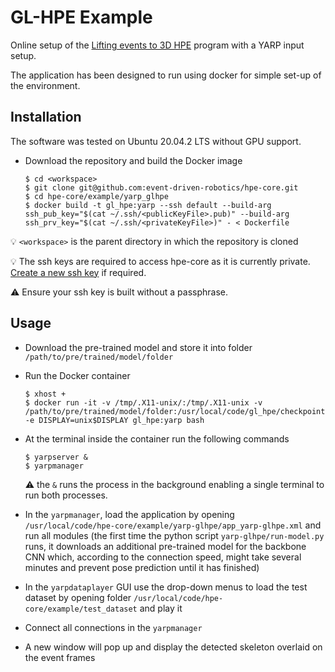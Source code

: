 
# GL-HPE Example
Online setup of the [Lifting events to 3D HPE](https://github.com/IIT-PAVIS/lifting_events_to_3d_hpe) program with a YARP input setup.
<!-- Use the hpecore installed with OpenPose functionality to perform HPE on greyscale images streamed over YARP. -->

The application has been designed to run using docker for simple set-up of the environment.

## Installation
The software was tested on Ubuntu 20.04.2 LTS without GPU support.

- Download the repository and build the Docker image
    ```shell
    $ cd <workspace>
    $ git clone git@github.com:event-driven-robotics/hpe-core.git
    $ cd hpe-core/example/yarp_glhpe
    $ docker build -t gl_hpe:yarp --ssh default --build-arg ssh_pub_key="$(cat ~/.ssh/<publicKeyFile>.pub)" --build-arg ssh_prv_key="$(cat ~/.ssh/<privateKeyFile>)" - < Dockerfile
    ```
:bulb: `<workspace>` is the parent directory in which the repository is cloned

:bulb: The ssh keys are required to access hpe-core as it is currently private. [Create a new ssh key](https://docs.github.com/en/github/authenticating-to-github/connecting-to-github-with-ssh/generating-a-new-ssh-key-and-adding-it-to-the-ssh-agent) if required.

:warning: Ensure your ssh key is built without a passphrase.

## Usage
- Download the pre-trained model and store it into folder `/path/to/pre/trained/model/folder`
- Run the Docker container
    ```shell
    $ xhost +
    $ docker run -it -v /tmp/.X11-unix/:/tmp/.X11-unix -v /path/to/pre/trained/model/folder:/usr/local/code/gl_hpe/checkpoint/ -e DISPLAY=unix$DISPLAY gl_hpe:yarp bash
    ```
  
- At the terminal inside the container run the following commands
  ```shell 
  $ yarpserver &
  $ yarpmanager
  ```
  :warning: the `&` runs the process in the background enabling a single terminal to run both processes.

- In the `yarpmanager`, load the application by opening `/usr/local/code/hpe-core/example/yarp-glhpe/app_yarp-glhpe.xml` 
  and run all modules (the first time the python script `yarp-glhpe/run-model.py` runs, it downloads an additional pre-trained 
  model for the backbone CNN which, according to the connection speed, might take several minutes and prevent pose prediction
  until it has finished)

- In the `yarpdataplayer` GUI use the drop-down menus to load the test dataset by opening folder `/usr/local/code/hpe-core/example/test_dataset` and play it

- Connect all connections in the `yarpmanager` 
  
- A new window will pop up and display the detected skeleton overlaid on the event frames
